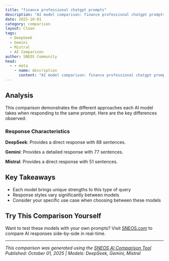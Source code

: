 ```yaml
---
title: "finance professional chatgpt prompts"
description: "AI model comparison: finance professional chatgpt prompts..."
date: 2025-10-01
category: comparison
layout: Clean
tags:
  - DeepSeek
  - Gemini
  - Mistral
  - AI Comparison
author: SNEOS Community
head:
  - - meta
    - name: description
      content: "AI model comparison: finance professional chatgpt prompts..."
---
```


<ChatComparison
  title="finance professional chatgpt prompts"
  prompt="finance professional chatgpt prompts"
  :responses='{"DeepSeek": "Of course. Here is a comprehensive guide to ChatGPT prompts for finance professionals, categorized by role and function.\n\nThe key to success with ChatGPT in finance is **specificity and context**. Don\u0027t ask vague questions; provide data, define your role, and state your goal.\n\n### **Golden Rules for Effective Finance Prompts**\n\n1. **Assign a Role:** \u0022Act as a seasoned financial analyst for a Fortune 500 company...\u0022\n2. **Provide Context:** \u0022Given a 10% market downturn, rising interest rates, and a client with a moderate risk tolerance...\u0022\n3. **Define the Output:** \u0022Create a bulleted list,\u0022 \u0022Generate a table,\u0022 \u0022Write a 3-paragraph email,\u0022 \u0022Provide a Python script outline.\u0022\n4. **Iterate:** Use the output to ask more refined follow-up questions.\n\n---\n\n### **Category 1: Financial Analysis \u0026 Modeling**\n\n**Use Case:** Accelerating initial research, brainstorming drivers, and drafting model structures.\n\n* **Drafting a 3-Statement Model:**\n \u003E \u0022Act as a financial modeling expert. I am building a 3-statement model for a SaaS company. List the top 10 key drivers and assumptions I should include in my model, such as Monthly Recurring Revenue (MRR), Churn Rate, and Customer Acquisition Cost (CAC). Organize them into a table with columns: \u0027Assumption\u0027, \u0027Description\u0027, \u0027Impacted Statement (IS/BS/CF)\u0027.\u0022\n\n* **Analyzing Financial Ratios:**\n \u003E \u0022I have a company with the following metrics: Current Ratio = 1.8, Debt-to-Equity = 0.6, ROE = 15%, and Net Profit Margin = 8%. Compare these ratios to industry averages for the consumer staples sector. Highlight potential strengths and weaknesses and suggest three questions I should investigate further.\u0022\n\n* **DCF Model Assumptions:**\n \u003E \u0022I am performing a DCF valuation for a mature manufacturing company. Outline a step-by-step process for estimating the Weighted Average Cost of Capital (WACC). Include the formulas for Cost of Equity (using CAPM) and Cost of Debt. Ask me for the specific inputs you need to calculate it.\u0022\n\n* **Scenario Analysis:**\n \u003E \u0022Create a scenario analysis for a project with a base-case NPV of $2M. Show me a table with a bull case (\u002B20% revenue growth, -2% discount rate) and a bear case (-10% revenue growth, \u002B3% discount rate). Explain the primary risk factors driving the variance in outcomes.\u0022\n\n---\n\n### **Category 2: Investment Research \u0026 Due Diligence**\n\n**Use Case:** Generating investment theses, identifying risks, and structuring research reports.\n\n* **Generating an Investment Thesis:**\n \u003E \u0022Act as a hedge fund analyst. Draft a one-page investment memo \u0027pitch\u0027 for [Company Name]. The structure should include: 1) Thesis Summary, 2) Industry Overview \u0026 Tailwinds, 3) Company\u0027s Competitive Moats, 4) Key Financial Highlights, and 5) Primary Risks and Mitigations.\u0022\n\n* **SWOT Analysis:**\n \u003E \u0022Perform a SWOT analysis for a company like [Company Name] that is launching a new AI-powered product in a competitive market. Be critical and focus on executable insights, not just generic statements.\u0022\n\n* **Competitive Landscape:**\n \u003E \u0022List the top 5 public competitors to [Company Name]. For each, provide their key financial metrics (market cap, P/E ratio, profit margin) and a brief description of their strategic positioning relative to [Company Name].\u0022\n\n* **Red Flag Identification:**\n \u003E \u0022I am conducting due diligence on a potential acquisition target. List 10 financial and operational red flags I should look for in the data room, such as consistently declining free cash flow, frequent one-time restructuring charges, or high customer concentration.\u0022\n\n---\n\n### **Category 3: Corporate Finance \u0026 Strategy**\n\n**Use Case:** Supporting internal decision-making, capital allocation, and strategic planning.\n\n* **Capital Allocation Framework:**\n \u003E \u0022Our company has $500M in excess cash. Outline a framework for capital allocation, weighing the pros and cons of different options: share buybacks, dividend increases, M\u0026A, or paying down debt. Provide a decision matrix based on our current debt level and growth prospects.\u0022\n\n* **M\u0026A Synergy Analysis:**\n \u003E \u0022We are considering acquiring a smaller competitor. List and categorize potential revenue synergies (e.g., cross-selling) and cost synergies (e.g., SG\u0026A reduction) we should model. For each, suggest a method for quantifying the synergy.\u0022\n\n* **IPO Preparation:**\n \u003E \u0022Act as an investment banker. What are the key milestones and preparation steps a private company needs to complete 24 months, 12 months, and 6 months before an IPO? Create a high-level timeline.\u0022\n\n* **Investor Presentation Outline:**\n \u003E \u0022Create a detailed outline for a Q3 earnings call presentation for a retail company that missed revenue estimates but beat on profitability. The tone should be confident and address the miss head-on. Include slides for \u0027Key Messages\u0027, \u0027Market Update\u0027, \u0027Financial Performance\u0027, and \u0027Revised Guidance\u0027.\u0022\n\n---\n\n### **Category 4: Risk Management \u0026 Compliance**\n\n**Use Case:** Identifying, categorizing, and communicating risks.\n\n* **Risk Register:**\n \u003E \u0022Generate a risk register template for a new international expansion project. The template should include columns for: Risk ID, Risk Description, Category (Operational, Financial, Regulatory), Likelihood, Impact, Mitigation Strategy, and Owner.\u0022\n\n* **Compliance Checklist:**\n \u003E \u0022Create a high-level checklist for ensuring AML (Anti-Money Laundering) and KYC (Know Your Customer) compliance for a new digital banking product.\u0022\n\n* **Market Risk Explanation:**\n \u003E \u0022Explain the concept of Value at Risk (VaR) to a non-finance executive. Use a simple analogy and avoid complex math. Focus on what it measures and its limitations.\u0022\n\n---\n\n### **Category 5: Communication \u0026 Reporting**\n\n**Use Case:** Drafting emails, reports, and summaries for different audiences.\n\n* **Executive Summary:**\n \u003E \u0022Summarize the following quarterly financial results [paste data or text] into a 3-bullet point executive summary for the CEO. Focus on the \u0027so what\u0027\u2014key drivers and implications.\u0022\n\n* **Client Email (Bad News):**\n \u003E \u0022Draft a professional email to a client explaining that their portfolio has underperformed the benchmark due to sector-specific headwinds. The tone should be empathetic, transparent, and reaffirm the long-term strategy. Do not use financial jargon.\u0022\n\n* **Board Report Section:**\n \u003E \u0022Write the \u0027Market Outlook\u0027 section for a board of directors report. The current environment is characterized by high inflation and potential recession. Keep it to two paragraphs: one on challenges and one on opportunities.\u0022\n\n* **Simplifying a Complex Concept:**\n \u003E \u0022Explain how a swap contract works, using an analogy of two farmers (one growing wheat, one growing corn) who want to diversify their risk. Make it easy for a new analyst to understand.\u0022\n\n---\n\n### **Category 6: Personal Productivity \u0026 Skill Development**\n\n**Use Case:** Learning, coding, and improving workflow.\n\n* **Excel / Google Sheets Formula Help:**\n \u003E \u0022I have a column of dates in Column A and transaction amounts in Column B. What is the Excel formula to sum the amounts for a specific month and year (e.g., March 2024)?\u0022\n\n* **Python / R Script Outline:**\n \u003E \u0022I want to pull stock price data for [Ticker] from Yahoo Finance using Python. Provide a step-by-step outline of the code using the \u0060yfinance\u0060 library, including how to handle the data and calculate simple daily returns.\u0022\n\n* **Learning a New Topic:**\n \u003E \u0022I want to understand the intricacies of the Volcker Rule. Create a structured learning path: start with a one-sentence definition, then three key components, and finally, the main criticisms from the banking industry.\u0022\n\nBy using these structured prompts, you can transform ChatGPT from a simple chatbot into a powerful, AI-powered assistant that enhances your productivity, deepens your analysis, and improves your communication.", "Gemini": "Okay, here are some ChatGPT prompts tailored for finance professionals, categorized by area of focus. I\u0027ve included prompts that range from generating ideas and content to assisting with analysis and decision-making.\n\n**I. Investment Management \u0026 Portfolio Strategy**\n\n* **Idea Generation:**\n * \u0022Generate 5 unique investment strategies incorporating current macroeconomic trends like [Inflation, Interest Rate Hikes, Supply Chain Disruptions].\u0022\n * \u0022What are some potential investment opportunities within the [Renewable Energy/Artificial Intelligence/Cybersecurity] sector that are currently undervalued based on [P/E Ratio, Growth Potential, Technological Advancement]?\u0022\n * \u0022Brainstorm 10 alternative investment ideas suitable for a high-net-worth individual with a long-term investment horizon and a moderate risk tolerance. Focus on diversification and potential for capital appreciation.\u0022\n * \u0022What are some potential downside risks to investing in [Company Name/Sector] and how can they be mitigated?\u0022\n * \u0022Suggest 3-5 socially responsible investment options that align with [Specific ESG Criteria, e.g., Climate Change Mitigation, Ethical Labor Practices].\u0022\n* **Portfolio Analysis \u0026 Optimization:**\n * \u0022Analyze the risk-adjusted performance of a portfolio consisting of [Specific Assets and Weights] over the past 5 years, considering [Sharpe Ratio, Sortino Ratio, Treynor Ratio, and Maximum Drawdown].\u0022\n * \u0022Given a client\u0027s risk profile of [Risk Tolerance Level, Investment Horizon, Financial Goals], recommend an optimal asset allocation strategy across [Asset Classes] using [Modern Portfolio Theory/Black-Litterman Model].\u0022\n * \u0022Suggest improvements to a portfolio that is overweight in [Specific Sector] and underweight in [Another Sector] to improve diversification and reduce concentration risk.\u0022\n * \u0022Simulate the impact of a [Market Correction/Interest Rate Hike/Geopolitical Event] on a portfolio with the following characteristics: [Asset Allocation, Beta, Duration].\u0022\n * \u0022Generate a report comparing the performance of my portfolio against a benchmark of [Index Name] over the past [Time Period].\u0022\n* **Market Commentary \u0026 Research:**\n * \u0022Provide a concise summary of the key drivers behind the recent volatility in the [Specific Market/Asset Class].\u0022\n * \u0022Analyze the potential impact of [Federal Reserve Policy/Government Regulation/Technological Disruption] on the [Specific Industry/Sector].\u0022\n * \u0022Summarize the consensus forecasts for [Key Economic Indicators] and discuss the potential implications for investment strategy.\u0022\n * \u0022Develop a detailed analysis of [Company Name]\u0027s financial performance, including a SWOT analysis and valuation using [DCF, Relative Valuation].\u0022\n * \u0022Research the current trends and future outlook for the [Specific Commodity/Currency] market.\u0022\n\n**II. Corporate Finance \u0026 Financial Planning**\n\n* **Financial Modeling \u0026 Analysis:**\n * \u0022Build a financial model to project the cash flows of [Company Name] over the next 5 years, incorporating assumptions for [Revenue Growth, Operating Expenses, Capital Expenditures].\u0022\n * \u0022Perform a sensitivity analysis on a financial model to assess the impact of changes in [Key Assumptions] on [Net Present Value, Internal Rate of Return].\u0022\n * \u0022Calculate the weighted average cost of capital (WACC) for [Company Name] based on its capital structure and cost of debt and equity.\u0022\n * \u0022Analyze the financial viability of a potential [Merger/Acquisition/Investment Project] using [NPV, IRR, Payback Period] criteria.\u0022\n * \u0022Create a break-even analysis for a new product launch, considering fixed and variable costs, and determine the sales volume required to achieve profitability.\u0022\n* **Capital Structure \u0026 Funding:**\n * \u0022Evaluate the optimal capital structure for [Company Name], considering its industry, financial performance, and risk profile.\u0022\n * \u0022Compare the pros and cons of different funding options, such as [Debt Financing, Equity Financing, Venture Capital], for a growing business.\u0022\n * \u0022Develop a pitch deck for a company seeking [Specific Amount] in funding from [Type of Investor].\u0022\n * \u0022Outline the key terms and conditions to consider when negotiating a loan agreement with a bank.\u0022\n* **Financial Planning \u0026 Advice:**\n * \u0022Develop a comprehensive financial plan for a client with the following characteristics: [Age, Income, Assets, Liabilities, Goals, Risk Tolerance].\u0022\n * \u0022Advise a client on the optimal strategy for managing their retirement savings, considering [Tax Implications, Investment Options, Withdrawal Strategies].\u0022\n * \u0022Recommend strategies for reducing tax liabilities, such as [Tax-Advantaged Accounts, Deductions, Credits].\u0022\n * \u0022Evaluate the affordability of purchasing a home based on a client\u0027s income, expenses, and credit score.\u0022\n * \u0022Assess the insurance needs of a family and recommend appropriate coverage levels for [Life Insurance, Disability Insurance, Health Insurance].\u0022\n\n**III. Risk Management \u0026 Compliance**\n\n* **Risk Identification \u0026 Assessment:**\n * \u0022Identify the key risks facing a financial institution, including [Credit Risk, Market Risk, Operational Risk, Liquidity Risk, Reputational Risk].\u0022\n * \u0022Assess the potential impact and likelihood of each risk and develop a risk mitigation plan.\u0022\n * \u0022Conduct a stress test on a portfolio to evaluate its resilience to adverse market conditions.\u0022\n * \u0022Analyze the regulatory landscape for [Specific Financial Product/Service] and identify potential compliance risks.\u0022\n* **Compliance \u0026 Regulatory Reporting:**\n * \u0022Summarize the key requirements of [Specific Regulation, e.g., Dodd-Frank Act, GDPR] and outline the steps required to comply.\u0022\n * \u0022Generate a report outlining the anti-money laundering (AML) procedures that a financial institution should implement.\u0022\n * \u0022Develop a data privacy policy that complies with relevant regulations.\u0022\n * \u0022Explain the implications of [New Accounting Standard] for financial reporting.\u0022\n* **Fraud Detection \u0026 Prevention:**\n * \u0022Identify potential red flags for fraudulent activity in financial transactions.\u0022\n * \u0022Recommend strategies for preventing and detecting fraud in [Specific Area, e.g., Credit Card Transactions, Online Banking].\u0022\n * \u0022Develop a cybersecurity plan to protect sensitive financial data from cyberattacks.\u0022\n\n**IV. General Finance Tasks**\n\n* **Explanation of Concepts:**\n * \u0022Explain the concept of [Specific Financial Concept, e.g., Discounted Cash Flow, Capital Asset Pricing Model, Derivatives] in simple terms that a non-finance professional can understand.\u0022\n * \u0022Compare and contrast [Two Financial Instruments or Strategies].\u0022\n * \u0022What are the key differences between [GAAP and IFRS]?\u0022\n* **Communication \u0026 Reporting:**\n * \u0022Draft an email to a client explaining the performance of their portfolio in the last quarter.\u0022\n * \u0022Prepare a presentation summarizing the key findings of a financial analysis report.\u0022\n * \u0022Write a blog post on the importance of financial literacy.\u0022\n* **Research \u0026 Data Analysis:**\n * \u0022Find the latest data on [Specific Economic Indicator] from reputable sources.\u0022\n * \u0022Compare the financial performance of [Two Companies in the Same Industry].\u0022\n * \u0022Analyze the historical trends in [Specific Market or Asset Class].\u0022\n* **Automation \u0026 Efficiency:**\n * \u0022Write Python code to automate the process of [Data Extraction, Analysis, Reporting].\u0022\n * \u0022Suggest ways to streamline financial processes using technology.\u0022\n\n**Tips for Using These Prompts:**\n\n* **Be Specific:** The more specific you are, the better the results will be. Include details about the company, industry, time period, or assumptions you want the AI to consider.\n* **Provide Context:** Give the AI enough background information so it can understand your request and provide relevant responses.\n* **Iterate:** Don\u0027t be afraid to refine your prompts based on the initial results you get. If the AI doesn\u0027t quite understand what you\u0027re looking for, try rephrasing your question or adding more detail.\n* **Verify Information:** Always double-check the information provided by the AI, especially when it comes to financial data or analysis. AI is a tool, not a replacement for your own expertise and due diligence.\n* **Ethical Considerations:** Use these prompts responsibly and ethically. Don\u0027t use them to generate misleading or fraudulent information.\n\nBy using these prompts and adapting them to your specific needs, you can leverage the power of ChatGPT to enhance your work as a finance professional. Good luck!\n", "Mistral": "Certainly! Here are some prompts you can use to engage with a finance professional or to simulate a conversation with a finance-focused AI like me:\n\n### General Finance Questions\n1. **Investment Strategy:**\n - \u0022Can you explain the difference between active and passive investment strategies?\u0022\n - \u0022What are some common mistakes investors make and how can they be avoided?\u0022\n\n2. **Financial Planning:**\n - \u0022How can I create a comprehensive financial plan for retirement?\u0022\n - \u0022What are the key components of a well-rounded financial portfolio?\u0022\n\n3. **Risk Management:**\n - \u0022How can I manage risk in my investment portfolio?\u0022\n - \u0022What are some common risk management strategies for different types of investments?\u0022\n\n### Specific Financial Topics\n4. **Stock Market:**\n - \u0022What are the key indicators to look at when analyzing a stock?\u0022\n - \u0022How do I diversify my stock portfolio to minimize risk?\u0022\n\n5. **Bonds and Fixed Income:**\n - \u0022What are the advantages and disadvantages of investing in bonds?\u0022\n - \u0022How do interest rates affect bond prices?\u0022\n\n6. **Real Estate:**\n - \u0022What are the benefits and risks of investing in real estate?\u0022\n - \u0022How can I evaluate a real estate investment opportunity?\u0022\n\n### Personal Finance\n7. **Budgeting:**\n - \u0022What are some effective budgeting techniques for managing personal finances?\u0022\n - \u0022How can I create a budget that helps me save more money?\u0022\n\n8. **Debt Management:**\n - \u0022What are the best strategies for paying off credit card debt?\u0022\n - \u0022How can I manage student loan debt effectively?\u0022\n\n9. **Savings and Investments:**\n - \u0022What are the best ways to save for a down payment on a house?\u0022\n - \u0022How can I start investing with a small amount of money?\u0022\n\n### Advanced Financial Topics\n10. **Derivatives:**\n - \u0022Can you explain the basics of options trading?\u0022\n - \u0022What are the risks and benefits of using futures contracts?\u0022\n\n11. **Cryptocurrency:**\n - \u0022What are the key factors to consider when investing in cryptocurrencies?\u0022\n - \u0022How do I evaluate the potential of a new cryptocurrency?\u0022\n\n12. **Tax Planning:**\n - \u0022What are some effective tax planning strategies for high-income individuals?\u0022\n - \u0022How can I optimize my tax situation as a small business owner?\u0022\n\n### Professional Development\n13. **Career Advice:**\n - \u0022What are the key skills needed to succeed in a finance career?\u0022\n - \u0022How can I advance my career in the finance industry?\u0022\n\n14. **Certifications:**\n - \u0022What are the benefits of obtaining a CFA or CFP certification?\u0022\n - \u0022How can I prepare for the CFA exams?\u0022\n\n### Current Events and Trends\n15. **Economic Indicators:**\n - \u0022How do economic indicators like GDP and unemployment rates affect the stock market?\u0022\n - \u0022What are the current economic trends that investors should be aware of?\u0022\n\n16. **Market Trends:**\n - \u0022What are the latest trends in the financial markets?\u0022\n - \u0022How do geopolitical events impact global financial markets?\u0022\n\nThese prompts can help you gain insights and advice from a finance professional or an AI like me. If you have specific questions or need more detailed information, feel free to ask!"}' 
  published-date="15:27"
/>

## Analysis

This comparison demonstrates the different approaches each AI model takes when responding to the same prompt. Here are the key differences observed:

### Response Characteristics

**DeepSeek**: Provides a direct response with 88 sentences. 

**Gemini**: Provides a detailed response with 77 sentences. 

**Mistral**: Provides a direct response with 51 sentences. 

## Key Takeaways

- Each model brings unique strengths to this type of query
- Response styles vary significantly between models
- Consider your specific use case when choosing between these models

## Try This Comparison Yourself

Want to test these models with your own prompts? Visit [SNEOS.com](https://sneos.com) to compare AI responses side-by-side in real-time.

---

*This comparison was generated using the [SNEOS AI Comparison Tool](https://sneos.com)*
*Published: October 01, 2025 | Models: DeepSeek, Gemini, Mistral*
